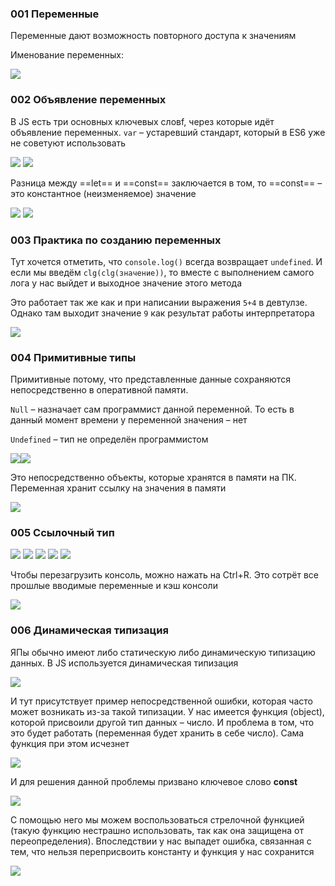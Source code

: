 ### 001 Переменные

Переменные дают возможность повторного доступа к значениям

Именование переменных:

![](_png/c03762e1018cf5634c2360968197367a.png)

### 002 Объявление переменных

В JS есть три основных ключевых словf, через которые идёт объявление переменных. `var` – устаревший стандарт, который в ES6 уже не советуют использовать

![](_png/7adae7c8bad4e944c615b4ff50b7d061.png)
![](_png/e19b51856b96e002d8297eab9cb2973a.png)

Разница между ==let== и ==const== заключается в том, то ==const== – это константное (неизменяемое) значение

![](_png/f61f92c6b65f51545bf064b7601bfcf0.png)
![](_png/46e002c0ecaadb3cdb6e2fee60d2f288.png)

### 003 Практика по созданию переменных

Тут хочется отметить, что `console.log()` всегда возвращает `undefined`. И если мы введём `clg(clg(значение))`, то вместе с выполнением самого лога у нас выйдет и выходное значение этого метода

Это работает так же как и при написании выражения `5+4` в девтулзе. Однако там выходит значение `9` как результат работы интерпретатора

![](_png/e084798de55c39a6198b5fe242d95dad.png)

### 004 Примитивные типы

Примитивные потому, что представленные данные сохраняются непосредственно в оперативной памяти.

`Null` – назначает сам программист данной переменной. То есть в данный момент времени у переменной значения – нет

`Undefined` – тип не определён программистом

![](_png/1c2e8ccc02ac414375d6b511e3a111da.png)![](_png/2d0eed336d4d6dd134b6add8a22289c6.png)

Это непосредственно объекты, которые хранятся в памяти на ПК. Переменная хранит ссылку на значения в памяти

![](_png/a50f01fa41a3c4b90257ce1605554156.png)

### 005 Ссылочный тип

![](_png/913ad1f656f0d4be1fdff59c5d535de6.png)
![](_png/ae8bef5a93d67c84c3dbf7f47406e929.png)
![](_png/f7804c45c40f8e794d3c061795b92a0e.png)
![](_png/a314fd49497798b2dfcc82eabf6e040b.png)
![](_png/5bbb7a7e47825914e13e49531ab70c58.png)

Чтобы перезагрузить консоль, можно нажать на Ctrl+R. Это сотрёт все прошлые вводимые переменные и кэш консоли

![](_png/3e3e9909afe1ccda327b49577ef70f73.png)

### 006 Динамическая типизация

ЯПы обычно имеют либо статическую либо динамическую типизацию данных. В JS используется динамическая типизация

![](_png/1cd8444cfed7fb6b2f668e51ff9f7685.png)

И тут присутствует пример непосредственной ошибки, которая часто может возникать из-за такой типизации. У нас имеется функция (object), которой присвоили другой тип данных – число. И проблема в том, что это будет работать (переменная будет хранить в себе число). Сама функция при этом исчезнет

![](_png/2a5d9f314d5c1211f5cf72b7eda147d2.png)

И для решения данной проблемы призвано ключевое слово **const**

![](_png/5a055ba21de4737032560d99599f3998.png)

С помощью него мы можем воспользоваться стрелочной функцией (такую функцию нестрашно использовать, так как она защищена от переопределения). Впоследствии у нас выпадет ошибка, связанная с тем, что нельзя переприсвоить константу и функция у нас сохранится

![](_png/0bb7e8a753d6e223804f4f726c750fa4.png)
